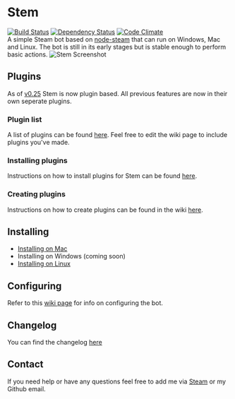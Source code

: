 Stem
====
[![Build Status](https://travis-ci.org/alvinl/stem.svg?branch=master)](https://travis-ci.org/alvinl/stem) [![Dependency Status](https://david-dm.org/alvinl/stem.svg)](https://david-dm.org/alvinl/stem) [![Code Climate](https://codeclimate.com/github/alvinl/stem.png)](https://codeclimate.com/github/alvinl/stem)  
A simple Steam bot based on [node-steam](https://github.com/seishun/node-steam) that can run on Windows, Mac and Linux. The bot is still in its early stages but is stable enough to perform basic actions.
![Stem Screenshot](https://alvinl.com/cache/stem-github.png?v=0.25)
## Plugins
As of [v0.25](https://github.com/alvinl/stem/releases/tag/v0.25) Stem is now plugin based. All previous features are now in their own seperate plugins.

### Plugin list
A list of plugins can be found [here](https://github.com/alvinl/stem/wiki/Plugins). Feel free to edit the wiki page to include plugins you've made.

### Installing plugins
Instructions on how to install plugins for Stem can be found [here](https://github.com/alvinl/stem/wiki/Installing-plugins).

### Creating plugins
Instructions on how to create plugins can be found in the wiki [here](https://github.com/alvinl/stem/wiki/Creating-plugins).

## Installing
- [Installing on Mac](https://github.com/alvinl/stem/wiki/Installing-on-Mac)
- Installing on Windows (coming soon)
- [Installing on Linux](https://github.com/alvinl/stem/wiki/Installing-on-Linux)

## Configuring
Refer to this [wiki page](https://github.com/alvinl/stem/wiki/Configuring-the-bot) for info on configuring the bot.

## Changelog
You can find the changelog [here](https://github.com/alvinl/stem/releases)

## Contact
If you need help or have any questions feel free to add me via [Steam](http://steamcommunity.com/id/Alvinlz) or my Github email.
